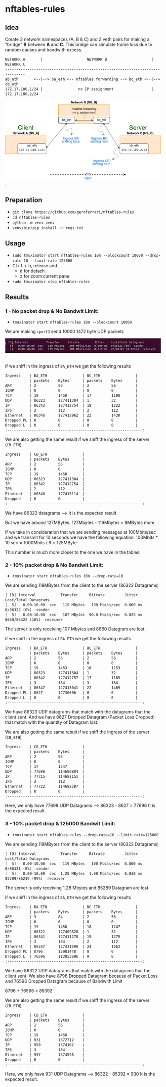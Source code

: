 # nftables-rules

## Idea

Create 3 network namespaces (A, B & C) and 2 veth pairs for
making a "bridge" **B** between **A** and **C**.
This bridge can simulate frame loss due to random causes
and bandwith excess.

```
NETWORK A       |                    NETWORK B                    |   NETWORK C
-------------------------------------------------------------------------------
ab_eth       <--|--> ba_eth <-- nftables forwarding --> bc_eth <--|--> cb_eth
172.17.100.1/24 |                no IP assignment                 |    172.17.100.2/24
```

![Diagram](images/nftables.drawio.png "Diagram").

## Preparation

* `git clone https://github.com/geroferrari/nftables-rules`
* `cd nftables-rules`
* `python -m venv venv`
* `venv/bin/pip install -r reqs.txt`

## Usage

* `sudo tmuxinator start nftables-rules 10m --blockcount 10000 --drop-rate 10 --limit-rate 125000`
* <kbd>Ctrl</kbd> + <kbd>b</kbd>, release and
  * <kbd>d</kbd> for detach.
  * <kbd>z</kbd> for zoom current pane.
* `sudo tmuxinator stop nftables-rules`

## Results

### 1 - No  packet drop & No Bandwit Limit:

* `tmuxinator start nftables-rules 10m --blockcount 10000`

We are making `iperf3` send 10000 1472 byte UDP packets

![Test 1 - Info](images/test1.png "Test 1 Info").

if we sniff in the ingress of `BA_ETH` we get the following results

```
Ingress    | BA_ETH                | BC_ETH                |                                                                                         
           | packets    Bytes      | packets    Bytes      |                                                                                         
ARP        | 2          56         | 2          56         |                                                                                         
ICMP       | 0          0          | 0          0          |                                                                                         
TCP        | 19         1450       | 17         1190       |
UDP        | 86323      127411304  | 1          32         |
IP         | 86342      127412754  | 18         1222       |
IP6        | 2          112        | 2          112        |
Ethernet   | 86346      127412962  | 22         1430       |
Dropped PL | 0          0          | 0          0          |
Dropped L  | 0          0          | 0          0          |
:-------------------------------------------------------------:
```

We are also getting the same result if we sniff the ingress of the server (`CB_ETH`)
```
Ingress    | CB_ETH                |
           | packets    Bytes      |
ARP        | 2          56         |
ICMP       | 0          0          |
TCP        | 19         1450       |
UDP        | 86323      127411304  |
IP         | 86342      127412754  |
IP6        | 2          112        |
Ethernet   | 86348      127413114  |
Dropped    | 0          0          |
:-------------------------------------------------------------:

```

We have 86323 datagrams --> It is the expected result.

But we have around 127MBytes. 
127Mbytes - 119Mbytes = 8MBytes more. 

If we take in consideration that we are sending messages at 100Mbits/sec and we transmit for 10 seconds we have the following equation:
100Mbits * 10 sec = 1000Mbits / 8 = 125MByte 

This number is much more closer to the one we have in the tables.


### 2 - 10% packet drop & No Bandwit Limit:

* `tmuxinator start nftables-rules 10m --drop-rate=10`

We are sending 119MBytes from the client to the server (86322 Datagrams) 

```
[ ID] Interval           Transfer     Bitrate         Jitter    Lost/Total Datagrams                                                                 
[  5]   0.00-10.00  sec   119 MBytes   100 Mbits/sec  0.000 ms  0/86322 (0%)  sender                                                                 
[  5]   0.00-10.00  sec   107 MBytes  90.0 Mbits/sec  0.025 ms  8660/86322 (10%)  receiver
```

The server is only receiving 107 Mbytes and 8660 Datagram are lost.


if we sniff in the ingress of `BA_ETH` we get the following results

```
Ingress    | BA_ETH                | BC_ETH                |                                                                                         
           | packets    Bytes      | packets    Bytes      |                                                                                         
ARP        | 2          56         | 2          56         |                                                                                         
ICMP       | 0          0          | 0          0          |                                                                                         
TCP        | 19         1453       | 16         1153       |
UDP        | 86323      127411304  | 1          32         |
IP         | 86342      127412757  | 17         1185       |
IP6        | 3          184        | 3          184        |
Ethernet   | 86347      127413041  | 22         1469       |
Dropped PL | 8627       12730606   | 0          0          |
Dropped L  | 0          0          | 0          0          |
:-------------------------------------------------------------:

```
We have 86323 UDP datagrams that match with the datagrams that the client sent. And we have 8627 Dropped Datagram (Packet Loss Dropped) that match with the quantity of Datagram lost.  


We are also getting the same result if we sniff the ingress of the server (`CB_ETH`)
```
Ingress    | CB_ETH                |
           | packets    Bytes      |
ARP        | 2          56         |
ICMP       | 0          0          |
TCP        | 17         1347       |
UDP        | 77698      114680804  |
IP         | 77715      114682151  |
IP6        | 2          112        |
Ethernet   | 77722      114682587  |
Dropped    | 0          0          |
:-------------------------------------------------------------:
```
Here, we only have 77698 UDP Datagrams --> 86323 - 8627 = 77696
It is the expected result.



### 3 - 10% packet drop & 125000 Bandwit Limit:

* `tmuxinator start nftables-rules --drop-rate=10 --limit-rate=125000`

We are sending 119MBytes from the client to the server (86322 Datagrams) 

```
[ ID] Interval           Transfer     Bitrate         Jitter    Lost/Total Datagrams                                                                 
[  5]   0.00-10.00  sec   119 MBytes   100 Mbits/sec  0.000 ms  0/86321 (0%)  sender                                                                 
[  5]   0.00-10.00  sec  1.28 MBytes  1.08 Mbits/sec  0.030 ms  85289/86219 (99%)  receiver  
```

The server is only receiving 1.28 Mbytes and 85289 Datagram are lost.


if we sniff in the ingress of `BA_ETH` we get the following results

```
Ingress    | BA_ETH                | BC_ETH                |
           | packets    Bytes      | packets    Bytes      |
ARP        | 3          84         | 2          56         |
ICMP       | 0          0          | 0          0          |
TCP        | 19         1450       | 18         1247       |
UDP        | 86322      127409828  | 1          32         |
IP         | 86341      127411278  | 19         1279       |
IP6        | 3          184        | 2          112        |
Ethernet   | 86347      127411590  | 24         1563       |
Dropped PL | 8796       12981448   | 0          0          |
Dropped L  | 76596      113055696  | 0          0          |
:-------------------------------------------------------------:
```
We have 86322 UDP datagrams that match with the datagrams that the client sent. We also have 8796 Dropped Datagram because of Packet Loss and 76596 Dropped Datagram because of Bandwith Limit 

8796 + 76596 = 85392


We are also getting the same result if we sniff the ingress of the server (`CB_ETH`)
```
Ingress    | CB_ETH                |
           | packets    Bytes      |
ARP        | 2          56         |
ICMP       | 0          0          |
TCP        | 19         1450       |
UDP        | 931        1372712    |
IP         | 950        1374162    |
IP6        | 3          184        |
Ethernet   | 957        1374598    |
Dropped    | 0          0          |
:-------------------------------------------------------------:
```
Here, we only have 931 UDP Datagrams --> 86322 - 85392 = 930
It is the expected result.
